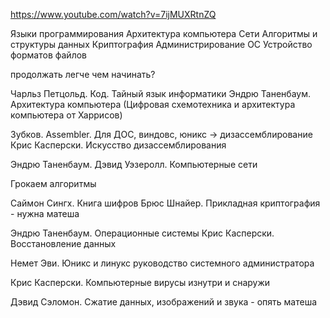 https://www.youtube.com/watch?v=7ijMUXRtnZQ

Языки программирования
Архитектура компьютера
Сети
Алгоритмы и структуры данных
Криптография
Администрирование ОС
Устройство форматов файлов

продолжать легче чем начинать?

Чарльз Петцольд. Код. Тайный язык информатики
Эндрю Таненбаум. Архитектура компьютера
(Цифровая схемотехника и архитектура компьютера от Харрисов)

Зубков. Assembler. Для ДОС, виндовс, юникс -> дизассемблирование
Крис Касперски. Искусство дизассемблирования

Эндрю Таненбаум. Дэвид Уэзеролл. Компьютерные сети

Грокаем алгоритмы

Саймон Сингх. Книга шифров
Брюс Шнайер. Прикладная криптография - нужна матеша

Эндрю Таненбаум. Операционные системы
Крис Касперски. Восстановление данных

Немет Эви. Юникс и линукс руководство системного администратора

Крис Касперски. Компьютерные вирусы изнутри и снаружи

Дэвид Сэломон. Сжатие данных, изображений и звука - опять матеша


